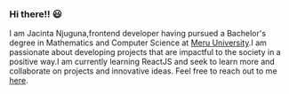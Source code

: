 ### Hi there!! :smiley:

I am Jacinta Njuguna,frontend developer having pursued a Bachelor's degree in Mathematics and Computer Science at [Meru University](www.must.ac.ke).I am passionate about developing projects that are impactful to the society in a positive way.I am currently learning ReactJS and seek to learn more and collaborate on projects and innovative ideas.
Feel free to reach out to me [here](jacintaanjuguna@gmail.com).

<!--### 🤝 Connect with me:
<a href="https://www.linkedin.com/in/jnjuguna/"><img align="left" src="https://raw.githubusercontent.com/jacintanjuguna/jacintanjuguna/main/images/linkedin.svg" alt="Jacinta | LinkedIn" width="21px"/></a>
<a href="https://instagram.com/nyambura_jess"><img align="left" src="https://raw.githubusercontent.com/jacintanjuguna/jacintanjuguna/main/images/instagram.svg" alt="Jacinta | Instagram" width="21px"/></a>-->



<!--
**jacintanjuguna/jacintanjuguna** is a ✨ _special_ ✨ repository because its `README.md` (this file) appears on your GitHub profile.

Here are some ideas to get you started:

- 🔭 I’m currently working on ...
- 🌱 I’m currently learning ...
- 👯 I’m looking to collaborate on ...
- 🤔 I’m looking for help with ...
- 💬 Ask me about ...
- 📫 How to reach me: ...
- 😄 Pronouns: ...
- ⚡ Fun fact: ...
-->
